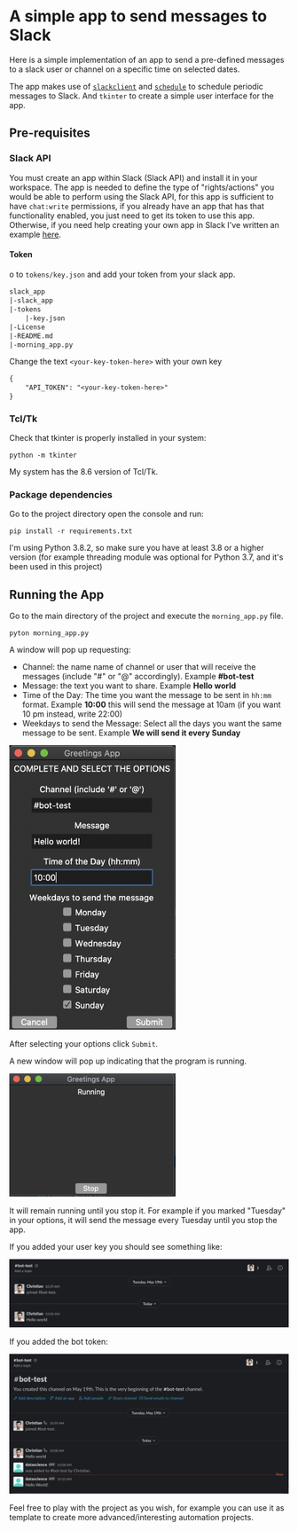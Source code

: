 # A simple app to send messages to Slack

Here is a simple implementation of an app to send a pre-defined messages to a slack user or channel on a specific time on selected dates.

The app makes use of [`slackclient`](https://pypi.org/project/slackclient/) and [`schedule`](https://pypi.org/project/schedule/) to schedule periodic messages to Slack. And `tkinter` to create a simple user interface for the app.


## Pre-requisites 

### Slack API
You must create an app within Slack (Slack API) and install it in your workspace. The app is needed to define the type of "rights/actions" you would be able to perform using the Slack API, for this app is sufficient to have `chat:write` permissions, if you already have an app that has that functionality enabled, you just need to get its token to use this app. Otherwise, if you need help creating your own app in Slack I've written an example [here](https://www.christiancardone.com/app-to-send-messages-to-a-slack-channel-using-python.html#app-to-send-messages-to-a-slack-channel-using-python).

#### Token
o to `tokens/key.json` and add your token from your slack app.
```text
slack_app
|-slack_app
|-tokens
    |-key.json
|-License
|-README.md
|-morning_app.py
```

Change the text `<your-key-token-here>` with your own key
```text
{
	"API_TOKEN": "<your-key-token-here>"
}
```

### Tcl/Tk
Check that tkinter is properly installed in your system:
```commandline
python -m tkinter
``` 
My system has the 8.6 version of Tcl/Tk.

### Package dependencies
Go to the project directory open the console and run:
```commandline
pip install -r requirements.txt
```
I'm using Python 3.8.2, so make sure you have at least 3.8 or a higher version (for example threading module was optional for Python 3.7, and it's been used in this project)


## Running the App
Go to the main directory of the project and execute the `morning_app.py` file.
```commandline
pyton morning_app.py
```
A window will pop up requesting:  
- Channel: the name name of channel or user that will receive the messages (include "#" or "@" accordingly). Example **#bot-test**  
- Message: the text you want to share. Example **Hello world**  
- Time of the Day: The time you want the message to be sent in `hh:mm` format. Example **10:00** this will send the message at 10am (if you want 10 pm instead, write 22:00)  
- Weekdays to send the Message: Select all the days you want the same message to be sent. Example **We will send it every Sunday**  

<img src="./images/slack-app-1-1.png" alt="preview" width="300"/>

After selecting your options click `Submit`.

A new window will pop up indicating that the program is running.

<img src="./images/slack-app-2.png" alt="preview" width="300"/>

It will remain running until you stop it. For example if you marked "Tuesday" in your options, it will send the message every Tuesday until you stop the app.

If you added your user key you should see something like:

<img src="./images/slack-app-3.png" alt="preview" width="600"/>

If you added the bot token:

<img src="./images/slack-app-4.png" alt="preview" width="600"/>

Feel free to play with the project as you wish, for example you can use it as template to create more advanced/interesting automation projects.


